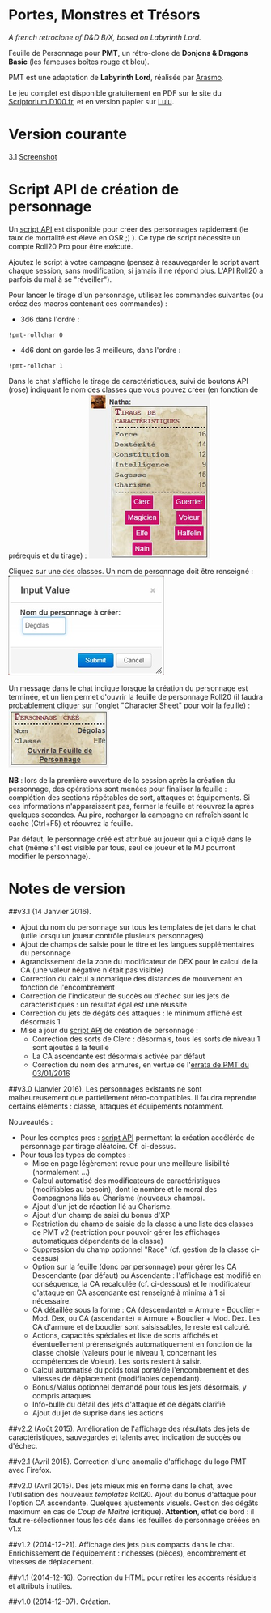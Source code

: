 # Portes, Monstres et Tr&eacute;sors
_A french retroclone of D&D B/X, based on Labyrinth Lord._

Feuille de Personnage pour **PMT**, un r&eacute;tro-clone de **Donjons & Dragons Basic** (les fameuses bo&icirc;tes rouge et bleu).

PMT est une adaptation de **Labyrinth Lord**, r&eacute;alis&eacute;e par [Arasmo](http://www.legrog.org/biographies/james-arasmo-manez).

Le jeu complet est disponible gratuitement en PDF sur le site du [Scriptorium.D100.fr](http://www.scriptorium.d100.fr/index.php/lesparchemins/portes-monstres-tresors/), et en version papier sur [Lulu](http://www.lulu.com/shop/daniel-proctor-and-james-manez/portes-monstres-tr%C3%A9sors/hardcover/product-22096059.html).

# Version courante
3.1 [Screenshot](pmt_v3.jpg)

# Script API de création de personnage
Un [script API](pmt.js) est disponible pour créer des personnages rapidement (le taux de mortalité est élevé en OSR ;) ).
Ce type de script nécessite un compte Roll20 Pro pour être exécuté.

Ajoutez le script à votre campagne (pensez à resauvegarder le script avant chaque session, sans modification, si jamais il ne répond plus. L'API Roll20 a parfois du mal à se "réveiller").

Pour lancer le tirage d'un personnage, utilisez les commandes suivantes (ou créez des macros contenant ces commandes) :

* 3d6 dans l'ordre :
```
!pmt-rollchar 0
```
* 4d6 dont on garde les 3 meilleurs, dans l'ordre :
```
!pmt-rollchar 1
```

Dans le chat s'affiche le tirage de caractéristiques, suivi de boutons API (rose) indiquant le nom des classes que vous pouvez créer (en fonction de prérequis et du tirage) :
![Tirage et choix de classe](pmt_v3_creapj_01.jpg)

Cliquez sur une des classes.
Un nom de personnage doit être renseigné :
![Saisie du nom du personnage](pmt_v3_creapj_02.jpg)

Un message dans le chat indique lorsque la création du personnage est terminée, et un lien permet d'ouvrir la feuille de personnage Roll20 (il faudra probablement cliquer sur l'onglet "Character Sheet" pour voir la feuille) :
![Personnage créé et ouverture de la feuille](pmt_v3_creapj_03.jpg)

**NB** : lors de la première ouverture de la session après la création du personnage, des opérations sont menées pour finaliser la feuille : complétion des sections répétables de sort, attaques et équipements.
Si ces informations n'apparaissent pas, fermer la feuille et réouvrez la après quelques secondes. Au pire, recharger la campagne en rafraîchissant le cache (Ctrl+F5) et réouvrez la feuille.

Par défaut, le personnage créé est attribué au joueur qui a cliqué dans le chat (même s'il est visible par tous, seul ce joueur et le MJ pourront modifier le personnage).

# Notes de version
##v3.1 (14 Janvier 2016).
* Ajout du nom du personnage sur tous les templates de jet dans le chat (utile lorsqu'un joueur contrôle plusieurs personnages)
* Ajout de champs de saisie pour le titre et les langues supplémentaires du personnage
* Agrandissement de la zone du modificateur de DEX pour le calcul de la CA (une valeur négative n'était pas visible)
* Correction du calcul automatique des distances de mouvement en fonction de l'encombrement
* Correction de l'indicateur de succès ou d'échec sur les jets de caractéristiques : un résultat égal est une réussite
* Correction du jets de dégâts des attaques : le minimum affiché est désormais 1
* Mise à jour du [script API](pmt.js) de création de personnage :
  * Correction des sorts de Clerc : désormais, tous les sorts de niveau 1 sont ajoutés à la feuille
  * La CA ascendante est désormais activée par défaut
  * Correction du nom des armures, en vertue de l'[errata de PMT du 03/01/2016](http://www.scriptorium.d100.fr/wp-content/uploads/2016/01/PMT-errata-3-01-16.pdf)

##v3.0 (Janvier 2016).
Les personnages existants ne sont malheureusement que partiellement rétro-compatibles.
Il faudra reprendre certains éléments : classe, attaques et équipements notamment.

Nouveautés :

* Pour les comptes pros : [script API](pmt.js) permettant la création accélérée de personnage par tirage aléatoire. Cf. ci-dessus.
* Pour tous les types de comptes :
  * Mise en page légèrement revue pour une meilleure lisibilité (normalement ...)
  * Calcul automatisé des modificateurs de caractéristiques (modifiables au besoin), dont le nombre et le moral des Compagnons liés au Charisme (nouveaux champs).
  * Ajout d'un jet de réaction lié au Charisme.
  * Ajout d'un champ de saisi du bonus d'XP
  * Restriction du champ de saisie de la classe à une liste des classes de PMT v2 (restriction pour pouvoir gérer les affichages automatiques dépendants de la classe)
  * Suppression du champ optionnel "Race" (cf. gestion de la classe ci-dessus)
  * Option sur la feuille (donc par personnage) pour gérer les CA Descendante (par défaut) ou Ascendante : l'affichage est modifié en conséquence, la CA recalculée (cf. ci-dessous) et le modificateur d'attaque en CA ascendante est renseigné à minima à 1 si nécessaire.
  * CA détaillée sous la forme : CA (descendante) = Armure - Bouclier - Mod. Dex, ou CA (ascendante) = Armure + Bouclier + Mod. Dex. Les CA d'armure et de bouclier sont saisissables, le reste est calculé.
  * Actions, capacités spéciales et liste de sorts affichés et éventuellement prérenseignés automatiquement en fonction de la classe choisie (valeurs pour le niveau 1, concernant les compétences de Voleur). Les sorts restent à saisir.
  * Calcul automatisé du poids total porté/de l'encombrement et des vitesses de déplacement (modifiables cependant).
  * Bonus/Malus optionnel demandé pour tous les jets désormais, y compris attaques
  * Info-bulle du détail des jets d'attaque et de dégâts clarifié
  * Ajout du jet de suprise dans les actions

##v2.2 (Ao&ucirc;t 2015).
Am&eacute;lioration de l'affichage des r&eacute;sultats des jets de caract&eacute;ristiques, sauvegardes et talents avec indication de succ&egrave;s ou d'&eacute;chec.

##v2.1 (Avril 2015).
Correction d'une anomalie d'affichage du logo PMT avec Firefox.

##v2.0 (Avril 2015).
Des jets mieux mis en forme dans le chat, avec l'utilisation des nouveaux _templates_ Roll20.
Ajout du bonus d'attaque pour l'option CA ascendante.
Quelques ajustements visuels.
Gestion des d&eacute;g&acirc;ts maximum en cas de _Coup de Ma&icirc;tre_ (critique). **Attention**, effet de bord : il faut re-s&eacute;lectionner tous les d&eacute;s dans les feuilles de personnage cr&eacute;&eacute;es en v1.x

##v1.2 (2014-12-21).
Affichage des jets plus compacts dans le chat.
Enrichissement de l'&eacute;quipement : richesses (pi&egrave;ces), encombrement et vitesses de d&eacute;placement.

##v1.1 (2014-12-16).
Correction du HTML pour retirer les accents r&eacute;siduels et attributs inutiles.

##v1.0 (2014-12-07).
Cr&eacute;ation.